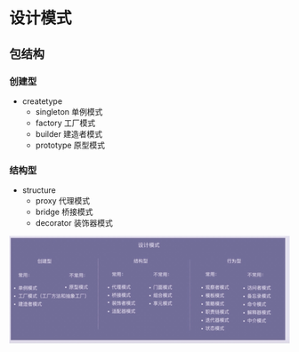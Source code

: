 # 设计模式
## 包结构
### 创建型
* createtype
  * singleton 单例模式
  * factory   工厂模式
  * builder   建造者模式
  * prototype 原型模式
### 结构型
* structure
  * proxy     代理模式
  * bridge    桥接模式
  * decorator 装饰器模式
  
![](README-IMG/img.png)